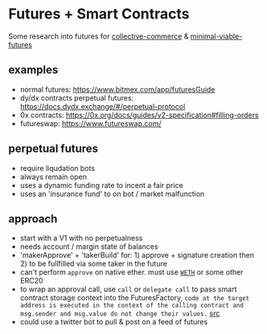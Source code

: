 # Futures + Smart Contracts

Some research into futures for [collective-commerce](https://github.com/prm3theus/p2p-notes-discovery/blob/master/EXPERIMENT.md) & [minimal-viable-futures](https://github.com/prm3theus/minimal-viable-eth-futures)

## examples
- normal futures: https://www.bitmex.com/app/futuresGuide
- dy/dx contracts perpetual futures: https://docs.dydx.exchange/#/perpetual-protocol
- 0x contracts: https://0x.org/docs/guides/v2-specification#filling-orders
- futureswap: https://www.futureswap.com/

## perpetual futures
- require liqudation bots
- always remain open
- uses a dynamic funding rate to incent a fair price
- uses an 'insurance fund' to on bot / market malfunction

## approach
- start with a V1 with no perpetualness
- needs account / margin state of balances
- 'makerApprove' + 'takerBuild' for: 1) approve + signature creation then 2) to be fullfilled via some taker in the future
- can't perform `approve` on native ether. must use [`WETH`](https://weth.io/) or some other ERC20
- to wrap an approval call, use `call` or `delegate call` to pass smart contract storage context into the FuturesFactory, `code at the target address is executed in the context of the calling contract and msg.sender and msg.value do not change their values.` [src](https://solidity.readthedocs.io/en/v0.4.21/introduction-to-smart-contracts.html#delegatecall-callcode-and-libraries)
- could use a twitter bot to pull & post on a feed of futures

